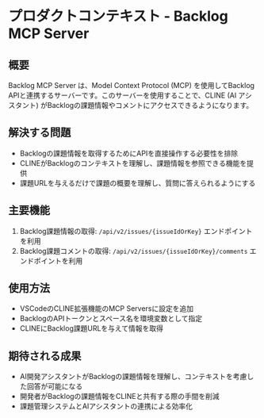 # プロダクトコンテキスト - Backlog MCP Server

## 概要
Backlog MCP Server は、Model Context Protocol (MCP) を使用してBacklog APIと連携するサーバーです。このサーバーを使用することで、CLINE (AI アシスタント) がBacklogの課題情報やコメントにアクセスできるようになります。

## 解決する問題
- Backlogの課題情報を取得するためにAPIを直接操作する必要性を排除
- CLINEがBacklogのコンテキストを理解し、課題情報を参照できる機能を提供
- 課題URLを与えるだけで課題の概要を理解し、質問に答えられるようにする

## 主要機能
1. Backlog課題情報の取得: `/api/v2/issues/{issueIdOrKey}` エンドポイントを利用
2. Backlog課題コメントの取得: `/api/v2/issues/{issueIdOrKey}/comments` エンドポイントを利用

## 使用方法
- VSCodeのCLINE拡張機能のMCP Serversに設定を追加
- BacklogのAPIトークンとスペース名を環境変数として指定
- CLINEにBacklog課題URLを与えて情報を取得

## 期待される成果
- AI開発アシスタントがBacklogの課題情報を理解し、コンテキストを考慮した回答が可能になる
- 開発者がBacklogの課題情報をCLINEと共有する際の手間を削減
- 課題管理システムとAIアシスタントの連携による効率化
